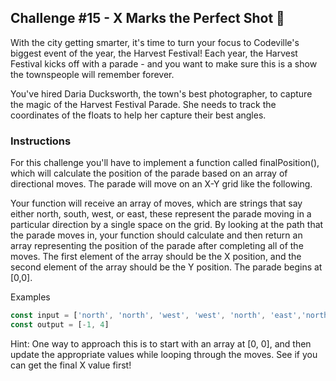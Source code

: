 ## Challenge #15 - X Marks the Perfect Shot 📸
With the city getting smarter, it's time to turn your focus to Codeville's biggest event of the year, the Harvest Festival! Each year, the Harvest Festival kicks off with a parade - and you want to make sure this is a show the townspeople will remember forever.

You've hired Daria Ducksworth, the town's best photographer, to capture the magic of the Harvest Festival Parade. She needs to track the coordinates of the floats to help her capture their best angles.

### Instructions
For this challenge you'll have to implement a function called finalPosition(), which will calculate the position of the parade based on an array of directional moves. The parade will move on an X-Y grid like the following.


Your function will receive an array of moves, which are strings that say either north, south, west, or east, these represent the parade moving in a particular direction by a single space on the grid. By looking at the path that the parade moves in, your function should calculate and then return an array representing the position of the parade after completing all of the moves. The first element of the array should be the X position, and the second element of the array should be the Y position. The parade begins at [0,0].

Examples
```javascript
const input = ['north', 'north', 'west', 'west', 'north', 'east','north']  
const output = [-1, 4]
```

Hint: One way to approach this is to start with an array at [0, 0], and then update the appropriate values while looping through the moves. See if you can get the final X value first!
